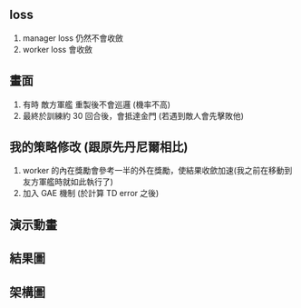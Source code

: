 ## loss
1. manager loss 仍然不會收斂
2. worker loss 會收斂

## 畫面
1. 有時 敵方軍艦 重製後不會巡邏 (機率不高)
2. 最終於訓練約 30 回合後，會抵達金門 (若遇到敵人會先擊敗他)

## 我的策略修改 (跟原先丹尼爾相比)
1. worker 的內在獎勵會參考一半的外在獎勵，使結果收歛加速(我之前在移動到友方軍艦時就如此執行了)
2. 加入 GAE 機制 (於計算 TD error 之後)

## 演示動畫


## 結果圖


## 架構圖
